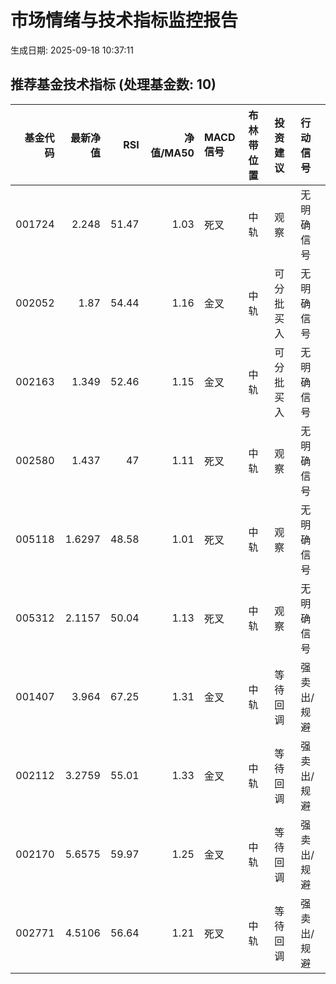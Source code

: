 # 市场情绪与技术指标监控报告

生成日期: 2025-09-18 10:37:11

## 推荐基金技术指标 (处理基金数: 10)
|   基金代码 |   最新净值 |   RSI |   净值/MA50 | MACD信号   | 布林带位置   | 投资建议   | 行动信号   |
|-------:|-------:|------:|----------:|:---------|:--------|:-------|:-------|
| 001724 | 2.248  | 51.47 |      1.03 | 死叉       | 中轨      | 观察     | 无明确信号  |
| 002052 | 1.87   | 54.44 |      1.16 | 金叉       | 中轨      | 可分批买入  | 无明确信号  |
| 002163 | 1.349  | 52.46 |      1.15 | 金叉       | 中轨      | 可分批买入  | 无明确信号  |
| 002580 | 1.437  | 47    |      1.11 | 死叉       | 中轨      | 观察     | 无明确信号  |
| 005118 | 1.6297 | 48.58 |      1.01 | 死叉       | 中轨      | 观察     | 无明确信号  |
| 005312 | 2.1157 | 50.04 |      1.13 | 死叉       | 中轨      | 观察     | 无明确信号  |
| 001407 | 3.964  | 67.25 |      1.31 | 金叉       | 中轨      | 等待回调   | 强卖出/规避 |
| 002112 | 3.2759 | 55.01 |      1.33 | 金叉       | 中轨      | 等待回调   | 强卖出/规避 |
| 002170 | 5.6575 | 59.97 |      1.25 | 金叉       | 中轨      | 等待回调   | 强卖出/规避 |
| 002771 | 4.5106 | 56.64 |      1.21 | 死叉       | 中轨      | 等待回调   | 强卖出/规避 |